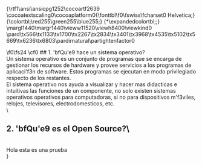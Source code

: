 {\rtf1\ansi\ansicpg1252\cocoartf2639
\cocoatextscaling0\cocoaplatform0{\fonttbl\f0\fswiss\fcharset0 Helvetica;}
{\colortbl;\red255\green255\blue255;}
{\*\expandedcolortbl;;}
\margl1440\margr1440\vieww11520\viewh8400\viewkind0
\pard\tx566\tx1133\tx1700\tx2267\tx2834\tx3401\tx3968\tx4535\tx5102\tx5669\tx6236\tx6803\pardirnatural\partightenfactor0

\f0\fs24 \cf0 ## 1.	\'bfQu\'e9 hace un sistema operativo?\
Un sistema operativo es un conjunto de programas que se encarga de gestionar los recursos de hardware y provee servicios a los programas de aplicaci\'f3n de software. Estos programas se ejecutan en modo privilegiado respecto de los restantes.\
El sistema operativo nos ayuda a visualizar y hacer mas didacticas e intuitivas las funciones de un componente, no solo existen sistemas operativos operativos para computadoras, si no para dispositivos m\'f3viles, relojes, televisores, electrodomesticos, etc.\
\
## 2.	\'bfQu\'e9 es el Open Source?\
\
Hola esta es una prueba\
}